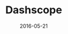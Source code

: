 ---
layout: site
title: "Dashscope"
date: 2016-05-21
categories: [community]
version: 1.2.25
major: 1
minor: 2
patch: 25
slug: dashscope
link: http://dashscope.tv/#/
permalink: /sites/:slug
---